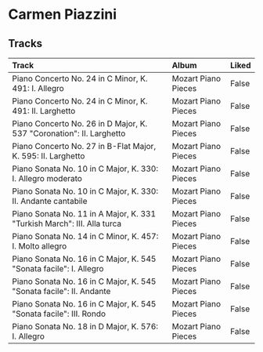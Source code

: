 # Carmen Piazzini

## Tracks

| Track                                                                   | Album               | Liked   |
|:------------------------------------------------------------------------|:--------------------|:--------|
| Piano Concerto No. 24 in C Minor, K. 491: I. Allegro                    | Mozart Piano Pieces | False   |
| Piano Concerto No. 24 in C Minor, K. 491: II. Larghetto                 | Mozart Piano Pieces | False   |
| Piano Concerto No. 26 in D Major, K. 537 "Coronation": II. Larghetto    | Mozart Piano Pieces | False   |
| Piano Concerto No. 27 in B-Flat Major, K. 595: II. Larghetto            | Mozart Piano Pieces | False   |
| Piano Sonata No. 10 in C Major, K. 330: I. Allegro moderato             | Mozart Piano Pieces | False   |
| Piano Sonata No. 10 in C Major, K. 330: II. Andante cantabile           | Mozart Piano Pieces | False   |
| Piano Sonata No. 11 in A Major, K. 331 "Turkish March": III. Alla turca | Mozart Piano Pieces | False   |
| Piano Sonata No. 14 in C Minor, K. 457: I. Molto allegro                | Mozart Piano Pieces | False   |
| Piano Sonata No. 16 in C Major, K. 545 "Sonata facile": I. Allegro      | Mozart Piano Pieces | False   |
| Piano Sonata No. 16 in C Major, K. 545 "Sonata facile": II. Andante     | Mozart Piano Pieces | False   |
| Piano Sonata No. 16 in C Major, K. 545 "Sonata facile": III. Rondo      | Mozart Piano Pieces | False   |
| Piano Sonata No. 18 in D Major, K. 576: I. Allegro                      | Mozart Piano Pieces | False   |